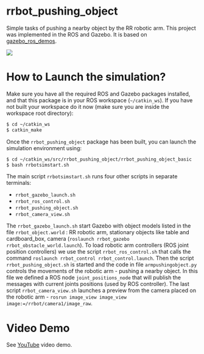 # rrbot_pushing_object
Simple tasks of pushing a nearby object by the RR robotic arm. This project was implemented in the ROS and Gazebo.
It is based on [gazebo_ros_demos](https://github.com/ros-simulation/gazebo_ros_demos).

<img src="https://github.com/srebroa/rrbot_pushing_object/blob/master/rrbot_pushing_object_basic/screenshots/rrbot_pushing_object.jpg"/>

# How to Launch the simulation?
Make sure you have all the required ROS and Gazebo packages installed, and that this package is in your ROS workspace (`~/catkin_ws`).
If you have not built your workspace do it now (make sure you are inside the workspace root directory):

```sh
$ cd ~/catkin_ws
$ catkin_make
```
Once the `rrbot_pushing_object` package has been built, you can launch the simulation environment using:

```sh
$ cd ~/catkin_ws/src/rrbot_pushing_object/rrbot_pushing_object_basic
$ bash rrbotsimstart.sh
```
The main script `rrbotsimstart.sh` runs four other scripts in separate terminals:
- `rrbot_gazebo_launch.sh`
- `rrbot_ros_control.sh`
- `rrbot_pushing_object.sh`
- `rrbot_camera_view.sh`

The `rrbot_gazebo_launch.sh` start Gazebo with object models listed in the file `rrbot_object.world` : RR robotic arm, stationary objects like table and cardboard_box, camera (`roslaunch rrbot_gazebo rrbot_obstacle_world.launch`). 
To load robotic arm controllers (ROS joint position controllers) we use the script `rrbot_ros_control.sh` that calls the command `roslaunch rrbot_control rrbot_control.launch`. Then the script `rrbot_pushing_object.sh` is started and the code in file `armpushingobject.py` controls the movements of the robotic arm - pushing a nearby object. In this file we defined a ROS node `joint_positions_node` that will publish the messages with current joints positions (used by ROS controller). The last script `rrbot_camera_view.sh` launches a preview from the camera placed on the robotic arm - `rosrun image_view image_view image:=/rrbot/camera1/image_raw`.

# Video Demo

See [YouTube](https://www.youtube.com/watch?v=OKOyTQQcrLw) video demo.
